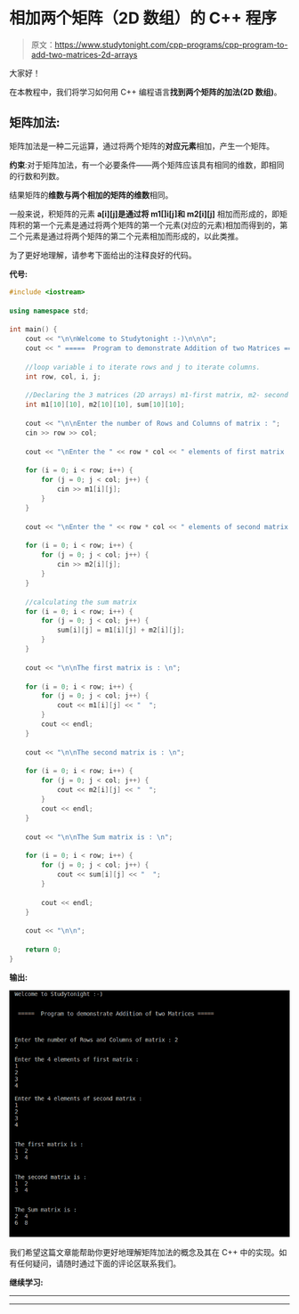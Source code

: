 # 相加两个矩阵（2D 数组）的 C++ 程序

> 原文：<https://www.studytonight.com/cpp-programs/cpp-program-to-add-two-matrices-2d-arrays>

大家好！

在本教程中，我们将学习如何用 C++ 编程语言**找到两个矩阵的加法(2D 数组)**。

## 矩阵加法:

矩阵加法是一种二元运算，通过将两个矩阵的**对应元素**相加，产生一个矩阵。

**约束**:对于矩阵加法，有一个必要条件——两个矩阵应该具有相同的维数，即相同的行数和列数。

结果矩阵的**维数与两个相加的矩阵的维数**相同。

一般来说，积矩阵的元素 **a[i][j]是通过将 m1[]i[j]和 m2[i][j]** 相加而形成的，即矩阵积的第一个元素是通过将两个矩阵的第一个元素(对应的元素)相加而得到的，第二个元素是通过将两个矩阵的第二个元素相加而形成的，以此类推。

为了更好地理解，请参考下面给出的注释良好的代码。

**代号:**

```cpp
#include <iostream>

using namespace std;

int main() {
    cout << "\n\nWelcome to Studytonight :-)\n\n\n";
    cout << " =====  Program to demonstrate Addition of two Matrices ===== \n\n";

    //loop variable i to iterate rows and j to iterate columns.
    int row, col, i, j;

    //Declaring the 3 matrices (2D arrays) m1-first matrix, m2- second matrix and sum- stores the addition of the two matrices
    int m1[10][10], m2[10][10], sum[10][10];

    cout << "\n\nEnter the number of Rows and Columns of matrix : ";
    cin >> row >> col;

    cout << "\nEnter the " << row * col << " elements of first matrix : \n";

    for (i = 0; i < row; i++) {
        for (j = 0; j < col; j++) {
            cin >> m1[i][j];
        }
    }

    cout << "\nEnter the " << row * col << " elements of second matrix : \n";

    for (i = 0; i < row; i++) {
        for (j = 0; j < col; j++) {
            cin >> m2[i][j];
        }
    }

    //calculating the sum matrix
    for (i = 0; i < row; i++) {
        for (j = 0; j < col; j++) {
            sum[i][j] = m1[i][j] + m2[i][j];
        }
    }

    cout << "\n\nThe first matrix is : \n";

    for (i = 0; i < row; i++) {
        for (j = 0; j < col; j++) {
            cout << m1[i][j] << "  ";
        }
        cout << endl;
    }

    cout << "\n\nThe second matrix is : \n";

    for (i = 0; i < row; i++) {
        for (j = 0; j < col; j++) {
            cout << m2[i][j] << "  ";
        }
        cout << endl;
    }

    cout << "\n\nThe Sum matrix is : \n";

    for (i = 0; i < row; i++) {
        for (j = 0; j < col; j++) {
            cout << sum[i][j] << "  ";
        }

        cout << endl;
    }

    cout << "\n\n";

    return 0;
}
```

**输出:**

![C++ Addition of two matrices](img/44b1b8c7366e28595d3dfe515a4f6c2a.png)

我们希望这篇文章能帮助你更好地理解矩阵加法的概念及其在 C++ 中的实现。如有任何疑问，请随时通过下面的评论区联系我们。

**继续学习:**

* * *

* * *